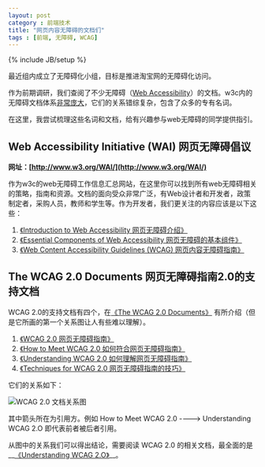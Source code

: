```yaml
---
layout: post
category : 前端技术
title: "网页内容无障碍的文档们"
tags : [前端, 无障碍, WCAG]
---
```

{% include JB/setup %}

最近组内成立了无障碍化小组，目标是推进淘宝网的无障碍化访问。

作为前期调研，我们查阅了不少无障碍（[Web Accessibility](http://www.w3.org/WAI/intro/accessibility.php)）的文档。w3c内的无障碍文档体系[非常庞大](http://www.w3.org/WAI/Resources/Overview)，它们的关系错综复杂，包含了众多的专有名词。

在这里，我尝试梳理这些名词和文档，给有兴趣参与web无障碍的同学提供指引。

## Web Accessibility Initiative (WAI) 网页无障碍倡议

__网址：[http://www.w3.org/WAI/](http://www.w3.org/WAI/)__

作为w3c的web无障碍工作信息汇总网站，在这里你可以找到所有web无障碍相关的策略，指南和资源。文档的面向受众非常广泛，有Web设计者和开发者，政策制定者，采购人员，教师和学生等。作为开发者，我们更关注的内容应该是以下这些：

1. [《Introduction to Web Accessibility 网页无障碍介绍》](http://www.w3.org/WAI/intro/accessibility.php)
2. [《Essential Components of Web Accessibility 网页无障碍的基本组件》](http://www.w3.org/WAI/intro/components.php)
3. [《Web Content Accessibility Guidelines (WCAG) 网页内容无障碍指南》](http://www.w3.org/WAI/intro/wcag.php)

## The WCAG 2.0 Documents 网页无障碍指南2.0的支持文档

WCAG 2.0的支持文档有四个，在[《The WCAG 2.0 Documents》](http://www.w3.org/WAI/intro/wcag20) 有所介绍（但是它所画的第一个关系图让人有些难以理解）。

1. [《WCAG 2.0 网页无障碍指南》](http://www.w3.org/TR/WCAG20/) 
2. [《How to Meet WCAG 2.0 如何符合网页无障碍指南》](http://www.w3.org/WAI/WCAG20/quickref/)
3. [《Understanding WCAG 2.0 如何理解网页无障碍指南》](http://www.w3.org/TR/UNDERSTANDING-WCAG20/)
4. [《Techniques for WCAG 2.0 网页无障碍指南的技巧》](http://www.w3.org/TR/WCAG20-TECHS/)

它们的关系如下：

![WCAG 2.0 文档关系图](http://www.w3.org/WAI/WCAG20/wcag20links-docs.png)

其中箭头所在为引用方。例如 How to Meet WCAG 2.0 ----> Understanding WCAG 2.O 即代表前者被后者引用。

从图中的关系我们可以得出结论，需要阅读 WCAG 2.0 的相关文档，最全面的是__[《Understanding WCAG 2.O》](http://www.w3.org/TR/UNDERSTANDING-WCAG20/)__。


